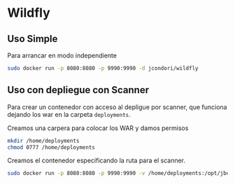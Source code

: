 # Wildfly

## Uso Simple

Para arrancar en modo independiente
```bash
sudo docker run -p 8080:8080 -p 9990:9990 -d jcondori/wildfly
```

## Uso con depliegue con Scanner

Para crear un contenedor con acceso al depligue por scanner, que funciona dejando los war en la carpeta `deployments`.

Creamos una carpera para colocar los WAR y damos permisos
```bash
mkdir /home/deployments
chmod 0777 /home/deployments
```
Creamos el contenedor especificando la ruta para el scanner.
```bash
sudo docker run -p 8080:8080 -p 9990:9990 -v /home/deployments:/opt/jboss/wildfly/standalone/deployments -d jcondori/wildfly
```